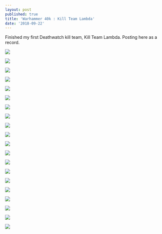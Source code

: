 ```yaml
---
layout: post
published: true
title: 'Warhammer 40k : Kill Team Lambda'
date: '2018-09-22'
---
```

Finished my first Deathwatch kill team, Kill Team Lambda. Posting here as a record.

![]({{site.baseurl}}/img/IMG_20180825_144947.jpg)

![]({{site.baseurl}}/img/IMG_20180825_144555.jpg)

![]({{site.baseurl}}/img/IMG_20180825_144600.jpg)

![]({{site.baseurl}}/img/IMG_20180825_144610.jpg)

![]({{site.baseurl}}/img/IMG_20180825_144605.jpg)

![]({{site.baseurl}}/img/IMG_20180825_144622.jpg)

![]({{site.baseurl}}/img/IMG_20180825_144627.jpg)

![]({{site.baseurl}}/img/IMG_20180825_144632.jpg)

![]({{site.baseurl}}/img/IMG_20180825_144637.jpg)

![]({{site.baseurl}}/img/IMG_20180825_144653.jpg)

![]({{site.baseurl}}/img/IMG_20180825_144700.jpg)

![]({{site.baseurl}}/img/IMG_20180825_144706.jpg)

![]({{site.baseurl}}/img/IMG_20180825_144724.jpg)

![]({{site.baseurl}}/img/IMG_20180825_144805.jpg)

![]({{site.baseurl}}/img/IMG_20180825_144817.jpg)

![]({{site.baseurl}}/img/IMG_20180825_144824.jpg)

![]({{site.baseurl}}/img/IMG_20180825_144855.jpg)

![]({{site.baseurl}}/img/IMG_20180825_144902.jpg)

![]({{site.baseurl}}/img/IMG_20180825_144910.jpg)

![]({{site.baseurl}}/img/IMG_20180825_144916.jpg)
